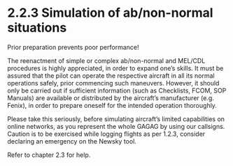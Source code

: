 # 2.2.3 Simulation of ab/non-normal situations

Prior preparation prevents poor performance!

The reenactment of simple or complex ab/non-normal and MEL/CDL procedures is highly appreciated, in order to expand one’s skills. It must be assured that the pilot can operate the respective aircraft in all its normal operations safely, prior commencing such maneuvers. However, it should only be carried out if sufficient information (such as Checklists, FCOM, SOP Manuals) are available or distributed by the aircraft’s manufacturer (e.g. Fenix), in order to prepare oneself for the intended operation thoroughly.

Please take this seriously, before simulating aircraft’s limited capabilities on online networks, as you represent the whole GAGAG by using our callsigns. Caution is to be exercised while logging flights as per 1.2.3, consider declaring an emergency on the Newsky tool.

Refer to chapter 2.3 for help.

